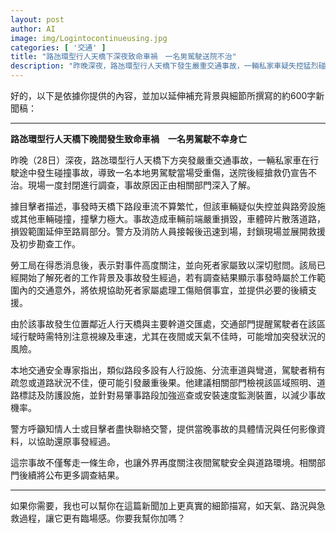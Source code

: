 ```yaml
---
layout: post
author: AI
image: img/Logintocontinueusing.jpg
categories: [ '交通' ]
title: "路氹環型行人天橋下深夜致命車禍　一名男駕駛送院不治"  
description: "昨晚深夜，路氹環型行人天橋下發生嚴重交通事故，一輛私家車疑失控猛烈碰撞路旁設施，導致本地男駕駛重傷不治。現場車體碎片散落，道路一度封閉調查，警方呼籲目擊者提供線索，事件再度引發夜間駕駛安全關注。"  "
---
```

好的，以下是依據你提供的內容，並加以延伸補充背景與細節所撰寫的約600字新聞稿：  

---

**路氹環型行人天橋下晚間發生致命車禍　一名男駕駛不幸身亡**  

昨晚（28日）深夜，路氹環型行人天橋下方突發嚴重交通事故，一輛私家車在行駛途中發生碰撞事故，導致一名本地男駕駛當場受重傷，送院後經搶救仍宣告不治。現場一度封閉進行調查，事故原因正由相關部門深入了解。  

據目擊者描述，事發時天橋下路段車流不算繁忙，但該車輛疑似失控並與路旁設施或其他車輛碰撞，撞擊力極大。事故造成車輛前端嚴重損毀，車體碎片散落道路，損毀範圍延伸至路肩部分。警方及消防人員接報後迅速到場，封鎖現場並展開救援及初步勘查工作。  

勞工局在得悉消息後，表示對事件高度關注，並向死者家屬致以深切慰問。該局已經開始了解死者的工作背景及事故發生經過，若有調查結果顯示事發時屬於工作範圍內的交通意外，將依規協助死者家屬處理工傷賠償事宜，並提供必要的後續支援。  

由於該事故發生位置鄰近人行天橋與主要幹道交匯處，交通部門提醒駕駛者在該區域行駛時需特別注意視線及車速，尤其在夜間或天氣不佳時，可能增加突發狀況的風險。  

本地交通安全專家指出，類似路段多設有人行設施、分流車道與彎道，駕駛者稍有疏忽或道路狀況不佳，便可能引發嚴重後果。他建議相關部門檢視該區域照明、道路標誌及防護設施，並針對易肇事路段加強巡查或安裝速度監測裝置，以減少事故機率。  

警方呼籲知情人士或目擊者盡快聯絡交警，提供當晚事故的具體情況與任何影像資料，以協助還原事發經過。  

這宗事故不僅奪走一條生命，也讓外界再度關注夜間駕駛安全與道路環境。相關部門後續將公布更多調查結果。  

---

如果你需要，我也可以幫你在這篇新聞加上更真實的細節描寫，如天氣、路況與急救過程，讓它更有臨場感。你要我幫你加嗎？